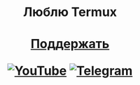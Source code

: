 <h1 align="center">Люблю Termux</h1>



<h1 align="center">
  
[Поддержать](https://yoomoney.ru/to/4100117367004233/0)



<p align="center">
<a href="https://youtube.com/@sypexhack?si=PF2gnWssIrF0vK-7"><img title="YouTube" src="https://img.shields.io/badge/YouTube-SYPEXHACK-red?style=for-the-badge&logo=youtube"></a>
<a href="https://t.me/+1MZLhFv1sMJjZmFi"><img title="Telegram" src="https://img.shields.io/badge/Telegram-SYPEXHACK-blue?style=for-the-badge&logo=telegram"></a>
</p>
